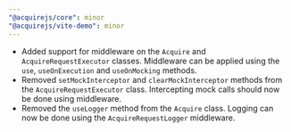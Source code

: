 ```yaml
---
"@acquirejs/core": minor
"@acquirejs/vite-demo": minor
---
```


- Added support for middleware on the `Acquire` and `AcquireRequestExecutor` classes. Middleware can be applied using the `use`, `useOnExecution` and `useOnMocking` methods.
- Removed `setMockInterceptor` and `clearMockInterceptor` methods from the `AcquireRequestExecutor` class. Intercepting mock calls should now be done using middleware.
- Removed the `useLogger` method from the `Acquire` class. Logging can now be done using the `AcquireRequestLogger` middleware.
